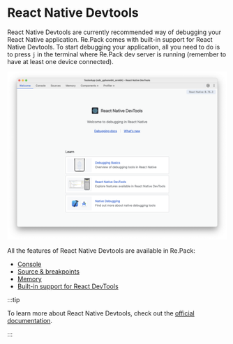 # React Native Devtools

React Native Devtools are currently recommended way of debugging your React Native application. Re.Pack comes with built-in support for React Native Devtools. To start debugging your application, all you need to do is to press `j` in the terminal where Re.Pack dev server is running (remember to have at least one device connected).

![React Native Devtools](./devtools.png)

All the features of React Native Devtools are available in Re.Pack:

- [Console](https://reactnative.dev/docs/react-native-devtools#console)
- [Source & breakpoints](https://reactnative.dev/docs/react-native-devtools#sources--breakpoints)
- [Memory](https://reactnative.dev/docs/react-native-devtools#memory)
- [Built-in support for React DevTools](https://reactnative.dev/docs/react-native-devtools#react-devtools-features)

:::tip

To learn more about React Native Devtools, check out the [official documentation](https://reactnative.dev/docs/react-native-devtools).

:::